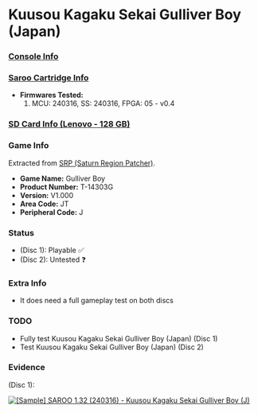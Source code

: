 # Kuusou Kagaku Sekai Gulliver Boy (Japan)

### [Console Info](../../../../../Info/Consoles/VA13/README.md)

### [Saroo Cartridge Info](../../../../../Info/Cartridges/RetroGameParadiseStore/1.32F/README.md)

- <b>Firmwares Tested:</b>
  1. MCU: 240316, SS: 240316, FPGA: 05 - v0.4

### [SD Card Info (Lenovo - 128 GB)](../../../../../Info/SdCards/Lenovo/128GB/fat32/README.md)

### Game Info

Extracted from [SRP (Saturn Region Patcher)](https://segaxtreme.net/resources/saturn-region-patcher.81/download).

- <b>Game Name:</b> Gulliver Boy
- <b>Product Number:</b> T-14303G
- <b>Version:</b> V1.000
- <b>Area Code:</b> JT
- <b>Peripheral Code:</b> J

### Status

- (Disc 1): Playable :white_check_mark:
- (Disc 2): Untested :question:

### Extra Info

- It does need a full gameplay test on both discs

### TODO

- Fully test Kuusou Kagaku Sekai Gulliver Boy (Japan) (Disc 1)
- Test Kuusou Kagaku Sekai Gulliver Boy (Japan) (Disc 2)

### Evidence

(Disc 1):

[![[Sample] SAROO 1.32 (240316) - Kuusou Kagaku Sekai Gulliver Boy (J)](https://img.youtube.com/vi/FuSfwsIngyc/0.jpg)](https://www.youtube.com/watch?v=FuSfwsIngyc)
